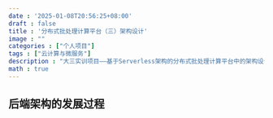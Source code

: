 ```yaml
---
date : '2025-01-08T20:56:25+08:00'
draft : false
title : '分布式批处理计算平台（三）架构设计'
image : ""
categories : ["个人项目"]
tags : ["云计算与微服务"]
description : "大三实训项目——基于Serverless架构的分布式批处理计算平台中的架构设计思路"
math : true
---
```


## 后端架构的发展过程